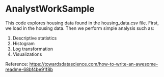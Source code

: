 # AnalystWorkSample

This code explores housing data found in the housing_data.csv file.  First, we load in the housing data. Then we perform simple analysis such as:
1) Descriptive statistics
2) Histogram
3) Log transformation
4) Visualizations

Reference: https://towardsdatascience.com/how-to-write-an-awesome-readme-68bf4be91f8b
